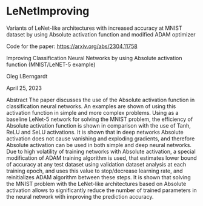 # LeNetImproving
Variants of LeNet-like architectures with increased accuracy at MNIST dataset by using Absolute activation function and modified ADAM optimizer

Code for the paper: https://arxiv.org/abs/2304.11758

Improving Classification Neural Networks by
using Absolute activation function (MNIST/LeNET-5 example)

Oleg I.Berngardt

April 25, 2023

Abstract
The paper discusses the use of the Absolute activation function in classification neural networks. An examples are shown of using this activation function in simple and more complex problems. Using as a baseline LeNet-5 network for solving the MNIST problem, the efficiency of Absolute activation function is shown in comparison with the use of Tanh, ReLU and SeLU activations. It is shown that in deep networks Absolute activation does not cause vanishing and exploding gradients, and therefore Absolute activation can be used in both simple and deep neural networks. Due to high volatility of training networks with Absolute activation, a special modification of ADAM training algorithm is used, that estimates lower bound of accuracy at any test dataset using validation dataset analysis at each training epoch, and uses this value to stop/decrease learning rate, and reinitializes ADAM algorithm between these steps. It is shown that solving the MNIST problem with the LeNet-like architectures based on Absolute activation allows to significantly reduce the number of trained parameters in the neural network with improving the prediction accuracy.

